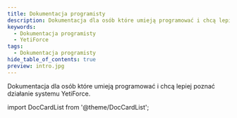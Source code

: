 ```yaml
---
title: Dokumentacja programisty
description: Dokumentacja dla osób które umieją programować i chcą lepiej poznać działanie systemu YetiForce.
keywords:
  - Dokumentacja programisty
  - YetiForce
tags:
  - Dokumentacja programisty
hide_table_of_contents: true
preview: intro.jpg
---
```


Dokumentacja dla osób które umieją programować i chcą lepiej poznać działanie systemu YetiForce.

import DocCardList from '@theme/DocCardList';

<DocCardList />
